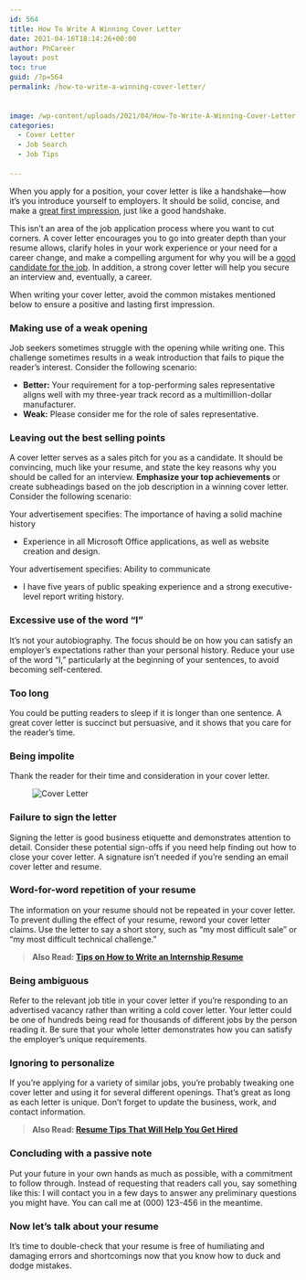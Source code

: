```yaml
---
id: 564
title: How To Write A Winning Cover Letter
date: 2021-04-16T18:14:26+00:00
author: PhCareer
layout: post
toc: true
guid: /?p=564
permalink: /how-to-write-a-winning-cover-letter/


image: /wp-content/uploads/2021/04/How-To-Write-A-Winning-Cover-Letter.jpg
categories:
  - Cover Letter
  - Job Search
  - Job Tips

---
```

When you apply for a position, your cover letter is like a handshake—how it&#8217;s you introduce yourself to employers. It should be solid, concise, and make a [great first impression](/how-to-make-a-great-impression-at-work/), just like a good handshake.

This isn&#8217;t an area of the job application process where you want to cut corners. A cover letter encourages you to go into greater depth than your resume allows, clarify holes in your work experience or your need for a career change, and make a compelling argument for why you will be a [good candidate for the job](/how-to-figure-out-if-you-are-right-for-the-job/). In addition, a strong cover letter will help you secure an interview and, eventually, a career.

When writing your cover letter, avoid the common mistakes mentioned below to ensure a positive and lasting first impression.

### **Making use of a weak opening**

Job seekers sometimes struggle with the opening while writing one. This challenge sometimes results in a weak introduction that fails to pique the reader&#8217;s interest. Consider the following scenario:

  * **Better:** Your requirement for a top-performing sales representative aligns well with my three-year track record as a multimillion-dollar manufacturer.
  * **Weak:** Please consider me for the role of sales representative.

### **Leaving out the best selling points**

A cover letter serves as a sales pitch for you as a candidate. It should be convincing, much like your resume, and state the key reasons why you should be called for an interview. **Emphasize your top achievements** or create subheadings based on the job description in a winning cover letter. Consider the following scenario:

Your advertisement specifies: The importance of having a solid machine history

  * Experience in all Microsoft Office applications, as well as website creation and design.

Your advertisement specifies: Ability to communicate

  * I have five years of public speaking experience and a strong executive-level report writing history.

### **Excessive use of the word &#8220;I&#8221;**

It&#8217;s not your autobiography. The focus should be on how you can satisfy an employer&#8217;s expectations rather than your personal history. Reduce your use of the word &#8220;I,&#8221; particularly at the beginning of your sentences, to avoid becoming self-centered.

### **Too long**

You could be putting readers to sleep if it is longer than one sentence. A great cover letter is succinct but persuasive, and it shows that you care for the reader&#8217;s time.

### **Being impolite**

Thank the reader for their time and consideration in your cover letter.


<figure class="wp-block-image size-large">

<img loading="lazy" width="598" height="398" src="/wp-content/uploads/2021/04/cover-letter.jpg" alt="Cover Letter" class="wp-image-566" srcset="/wp-content/uploads/2021/04/cover-letter.jpg 598w, /wp-content/uploads/2021/04/cover-letter-300x200.jpg 300w" sizes="(max-width: 598px) 100vw, 598px" /> </figure> 

### **Failure to sign the letter**

Signing the letter is good business etiquette and demonstrates attention to detail. Consider these potential sign-offs if you need help finding out how to close your cover letter. A signature isn&#8217;t needed if you&#8217;re sending an email cover letter and resume.

### **Word-for-word repetition of your resume**

The information on your resume should not be repeated in your cover letter. To prevent dulling the effect of your resume, reword your cover letter claims. Use the letter to say a short story, such as &#8220;my most difficult sale&#8221; or &#8220;my most difficult technical challenge.&#8221;

> **Also Read: [Tips on How to Write an Internship Resume](/tips-on-how-to-write-an-internship-resume/)**

### **Being ambiguous**

Refer to the relevant job title in your cover letter if you&#8217;re responding to an advertised vacancy rather than writing a cold cover letter. Your letter could be one of hundreds being read for thousands of different jobs by the person reading it. Be sure that your whole letter demonstrates how you can satisfy the employer&#8217;s unique requirements.

### **Ignoring to personalize**

If you&#8217;re applying for a variety of similar jobs, you&#8217;re probably tweaking one cover letter and using it for several different openings. That&#8217;s great as long as each letter is unique. Don&#8217;t forget to update the business, work, and contact information.

<blockquote class="wp-block-quote">
  <p>
    <strong>Also Read: <a href="/resume-tips-that-will-help-you-get-hired/">Resume Tips That Will Help You Get Hired</a></strong>
  </p>
</blockquote>

### **Concluding with a passive note**

Put your future in your own hands as much as possible, with a commitment to follow through. Instead of requesting that readers call you, say something like this: I will contact you in a few days to answer any preliminary questions you might have. You can call me at (000) 123-456 in the meantime.

### **Now let&#8217;s talk about your resume**

It&#8217;s time to double-check that your resume is free of humiliating and damaging errors and shortcomings now that you know how to duck and dodge mistakes.
